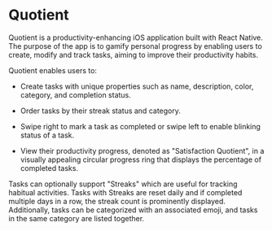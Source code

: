 # Quotient 

Quotient is a productivity-enhancing iOS application built with React Native. The purpose of the app is to gamify personal progress by enabling users to create, modify and track tasks, aiming to improve their productivity habits.

Quotient enables users to:

- Create tasks with unique properties such as name, description, color, category, and completion status.

- Order tasks by their streak status and category.

- Swipe right to mark a task as completed or swipe left to enable blinking status of a task.

- View their productivity progress, denoted as "Satisfaction Quotient", in a visually appealing circular progress ring that displays the percentage of completed tasks.

Tasks can optionally support "Streaks" which are useful for tracking habitual activities. Tasks with Streaks are reset daily and if completed multiple days in a row, the streak count is prominently displayed. Additionally, tasks can be categorized with an associated emoji, and tasks in the same category are listed together.
